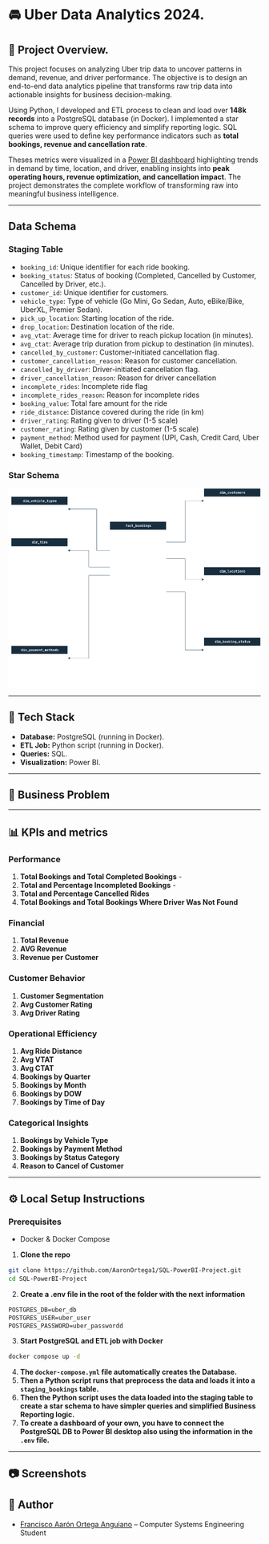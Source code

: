 # 🚘 Uber Data Analytics 2024.

## 📌 Project Overview.

This project focuses on analyzing Uber trip data to uncover patterns in demand, revenue, and driver performance. The objective is to design an end-to-end data analytics pipeline that transforms raw trip data into actionable insights for business decision-making.

Using Python, I developed and ETL process to clean and load over **148k records** into a PostgreSQL database (in Docker). I implemented a star schema to improve query efficiency and simplify reporting logic. SQL queries were used to define key performance indicators such as **total bookings, revenue and cancellation rate**.

Theses metrics were visualized in a [Power BI dashboard]() highlighting trends in demand by time, location, and driver, enabling insights into **peak operating hours, revenue optimization, and cancellation impact**. The project demonstrates the complete workflow of transforming raw into meaningful business intelligence.

---

## Data Schema

### Staging Table

- `booking_id`: Unique identifier for each ride booking.
- `booking_status`: Status of booking (Completed, Cancelled by Customer, Cancelled by Driver, etc.).
- `customer_id`: Unique identifier for customers.
- `vehicle_type`: Type of vehicle (Go Mini, Go Sedan, Auto, eBike/Bike, UberXL, Premier Sedan).
- `pick_up_location`: Starting location of the ride.
- `drop_location`: Destination location of the ride.
- `avg_vtat`: Average time for driver to reach pickup location (in minutes).
- `avg_ctat`: Average trip duration from pickup to destination (in minutes).
- `cancelled_by_customer`: Customer-initiated cancellation flag.
- `customer_cancellation_reason`: Reason for customer cancellation.
- `cancelled_by_driver`: Driver-initiated cancellation flag.
- `driver_cancellation_reason`: Reason for driver cancellation
- `incomplete_rides`: Incomplete ride flag
- `incomplete_rides_reason`: Reason for incomplete rides
- `booking_value`: Total fare amount for the ride
- `ride_distance`: Distance covered during the ride (in km)
- `driver_rating`: Rating given to driver (1-5 scale)
- `customer_rating`: Rating given by customer (1-5 scale)
- `payment_method`: Method used for payment (UPI, Cash, Credit Card, Uber Wallet, Debit Card)
- `booking_timestamp`: Timestamp of the booking.

### Star Schema

<img src="images/star_schema.png" alt="Star Schema" />

---

## 🚀 Tech Stack

- **Database:** PostgreSQL (running in Docker).
- **ETL Job:** Python script (running in Docker).
- **Queries:** SQL.
- **Visualization:** Power BI.

---

## 🎯 Business Problem



---

## 📊 KPIs and metrics

### Performance

1. **Total Bookings and Total Completed Bookings** - 
2. **Total and Percentage Incompleted Bookings** - 
3. **Total and Percentage Cancelled Rides**
4. **Total Bookings and Total Bookings Where Driver Was Not Found**

### Financial

1. **Total Revenue**
2. **AVG Revenue**
3. **Revenue per Customer**

### Customer Behavior

1. **Customer Segmentation**
2. **Avg Customer Rating**
3. **Avg Driver Rating**

### Operational Efficiency

1. **Avg Ride Distance**
2. **Avg VTAT**
3. **Avg CTAT**
4. **Bookings by Quarter**
5. **Bookings by Month**
6. **Bookings by DOW**
7. **Bookings by Time of Day**

### Categorical Insights

1. **Bookings by Vehicle Type**
2. **Bookings by Payment Method**
3. **Bookings by Status Category**
4. **Reason to Cancel of Customer**

---

## ⚙️ Local Setup Instructions

### Prerequisites

- Docker & Docker Compose

1. **Clone the repo**

```bash
git clone https://github.com/AaronOrtega1/SQL-PowerBI-Project.git
cd SQL-PowerBI-Project
```

2. **Create a .env file in the root of the folder with the next information**

```env
POSTGRES_DB=uber_db
POSTGRES_USER=uber_user
POSTGRES_PASSWORD=uber_passwordd
```

3. **Start PostgreSQL and ETL job with Docker**

```bash
docker compose up -d
```

4. **The `docker-compose.yml` file automatically creates the Database.**
5. **Then a Python script runs that preprocess the data and loads it into a `staging_bookings` table.**
6. **Then the Python script uses the data loaded into the staging table to create a star schema to have simpler queries and simplified Business Reporting logic.**
7. **To create a dashboard of your own, you have to connect the PostgreSQL DB to Power BI desktop also using the information in the `.env` file.**

---

## 📷 Screenshots



## 👤 Author

- [Francisco Aarón Ortega Anguiano](https://www.linkedin.com/in/francisco-aar%C3%B3n-ortega-anguiano-63109022a/) – Computer Systems Engineering Student

